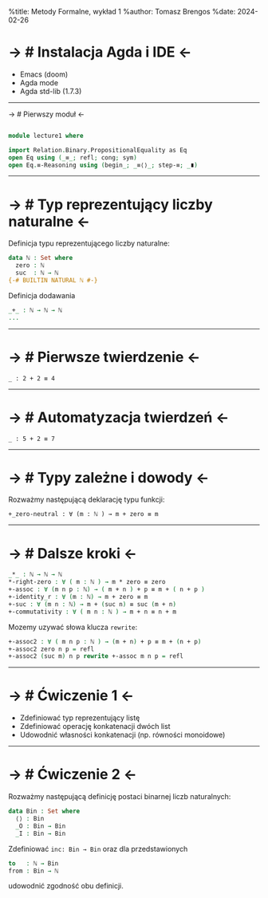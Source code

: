 %title: Metody Formalne, wykład 1 
%author: Tomasz Brengos
%date: 2024-02-26


-> # Instalacja Agda i IDE <- 
==============

* Emacs (doom)
* Agda mode
* Agda std-lib (1.7.3)


--------------------------------------------------
-> # Pierwszy moduł <-

```agda 

module lecture1 where

import Relation.Binary.PropositionalEquality as Eq
open Eq using (_≡_; refl; cong; sym)
open Eq.≡-Reasoning using (begin_; _≡⟨⟩_; step-≡; _∎)

```
--------------------------------------------------
-> # Typ reprezentujący liczby naturalne <-
==============

Definicja typu reprezentującego liczby naturalne:


```agda
data ℕ : Set where
  zero : ℕ
  suc  : ℕ → ℕ
{-# BUILTIN NATURAL ℕ #-}
```

Definicja dodawania

```agda
_+_ : ℕ → ℕ → ℕ
...
```

--------------------------------------------------

-> # Pierwsze twierdzenie <-
==============
```
_ : 2 + 2 ≡ 4
```

-------------------------------------------------

-> # Automatyzacja twierdzeń <-
==============
```
_ : 5 + 2 ≡ 7
```

-------------------------------------------------

-> # Typy zależne i dowody <-
=============

Rozważmy następującą deklarację typu funkcji:


```
+_zero-neutral : ∀ (m : ℕ ) → m + zero ≡ m
```

-------------------------------------------------

-> # Dalsze kroki <-
=============

```agda 
_*_ : ℕ → ℕ → ℕ
*-right-zero : ∀ ( m : ℕ ) → m * zero ≡ zero
+-assoc : ∀ (m n p : ℕ) → ( m + n ) + p ≡ m + ( n + p )
+-identity_r : ∀ (m : ℕ) → m + zero ≡ m
+-suc : ∀ (m n : ℕ) → m + (suc n) ≡ suc (m + n)
+-commutativity : ∀ ( m n : ℕ ) → m + n ≡ n + m
```

Mozemy uzywać słowa klucza `rewrite`:


```agda 
+-assoc2 : ∀ ( m n p : ℕ ) → (m + n) + p ≡ m + (n + p)
+-assoc2 zero n p = refl
+-assoc2 (suc m) n p rewrite +-assoc m n p = refl
```


-------------------------------------------------

-> # Ćwiczenie 1 <- 
============

* Zdefiniować typ reprezentujący listę
* Zdefiniować operację konkatenacji dwóch list 
* Udowodnić własności konkatenacji (np. równości monoidowe)



-------------------------------------------------

-> # Ćwiczenie 2 <-
============
Rozważmy następującą definicję postaci binarnej liczb 
naturalnych:

```agda 
data Bin : Set where
  ⟨⟩ : Bin
  _O : Bin → Bin
  _I : Bin → Bin
```

Zdefiniować `inc: Bin → Bin` oraz dla przedstawionych
```agda 
to   : ℕ → Bin
from : Bin → ℕ
```
udowodnić zgodność obu definicji.



